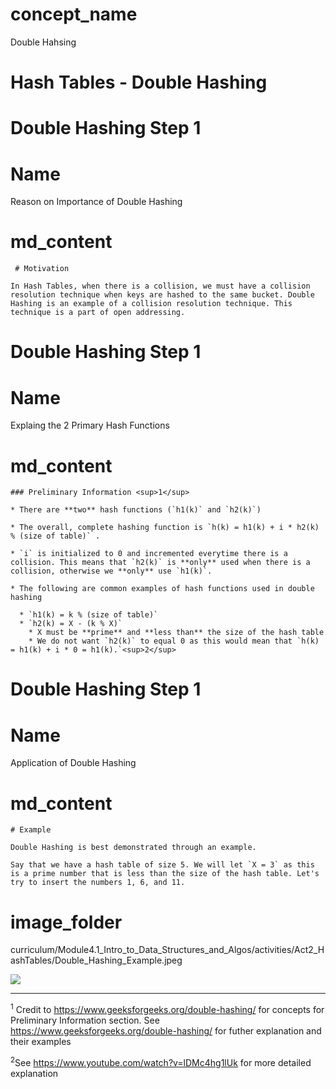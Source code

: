 # concept_name
Double Hahsing

# Hash Tables - Double Hashing

# Double Hashing Step 1
# Name
Reason on Importance of Double Hashing
# md_content

```
 # Motivation

In Hash Tables, when there is a collision, we must have a collision resolution technique when keys are hashed to the same bucket. Double Hashing is an example of a collision resolution technique. This technique is a part of open addressing.
```

# Double Hashing Step 1
# Name
Explaing the 2 Primary Hash Functions
# md_content

```
### Preliminary Information <sup>1</sup>

* There are **two** hash functions (`h1(k)` and `h2(k)`)

* The overall, complete hashing function is `h(k) = h1(k) + i * h2(k) % (size of table)` .

* `i` is initialized to 0 and incremented everytime there is a collision. This means that `h2(k)` is **only** used when there is a collision, otherwise we **only** use `h1(k)`. 

* The following are common examples of hash functions used in double hashing

  * `h1(k) = k % (size of table)`
  * `h2(k) = X - (k % X)`
    * X must be **prime** and **less than** the size of the hash table
    * We do not want `h2(k)` to equal 0 as this would mean that `h(k) = h1(k) + i * 0 = h1(k).`<sup>2</sup>
```

# Double Hashing Step 1
# Name
Application of Double Hashing
# md_content

```
# Example

Double Hashing is best demonstrated through an example.

Say that we have a hash table of size 5. We will let `X = 3` as this is a prime number that is less than the size of the hash table. Let's try to insert the numbers 1, 6, and 11.
```
# image_folder
curriculum/Module4.1_Intro_to_Data_Structures_and_Algos/activities/Act2_HashTables/Double_Hashing_Example.jpeg

<img src = "https://projectbit.s3-us-west-1.amazonaws.com/darlene/labs/Double_Hashing_Example.jpeg">

<hr> 

<sup>1</sup> Credit to https://www.geeksforgeeks.org/double-hashing/ for concepts for Preliminary Information section. See https://www.geeksforgeeks.org/double-hashing/ for futher explanation and their examples

<sup>2</sup>See https://www.youtube.com/watch?v=lDMc4hg1lUk for more detailed explanation











